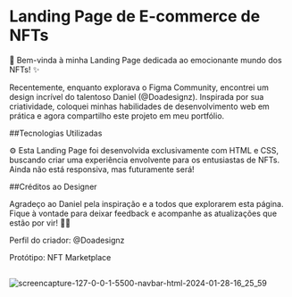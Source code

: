 # Landing Page de E-commerce de NFTs
🚀 Bem-vinda à minha Landing Page dedicada ao emocionante mundo dos NFTs! ✨

Recentemente, enquanto explorava o Figma Community, encontrei um design incrível do talentoso Daniel (@Doadesignz). Inspirada por sua criatividade, coloquei minhas habilidades de desenvolvimento web em prática e agora compartilho este projeto em meu portfólio.

##Tecnologias Utilizadas

⚙️ Esta Landing Page foi desenvolvida exclusivamente com HTML e CSS, buscando criar uma experiência envolvente para os entusiastas de NFTs. Ainda não está responsiva, mas futuramente será!

##Créditos ao Designer

Agradeço ao Daniel pela inspiração e a todos que explorarem esta página. Fique à vontade para deixar feedback e acompanhe as atualizações que estão por vir! 🚀✨

Perfil do criador: @Doadesignz

Protótipo: NFT Marketplace



## 
![screencapture-127-0-0-1-5500-navbar-html-2024-01-28-16_25_59](https://github.com/eudirianaju/E-commerce_NFTs/assets/100884185/c37a5815-ec2a-4f48-9006-56d370657723)

